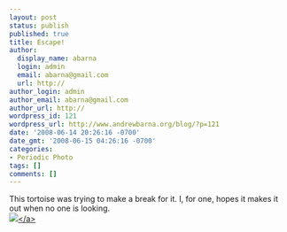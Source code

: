 ```yaml
---
layout: post
status: publish
published: true
title: Escape!
author:
  display_name: abarna
  login: admin
  email: abarna@gmail.com
  url: http://
author_login: admin
author_email: abarna@gmail.com
author_url: http://
wordpress_id: 121
wordpress_url: http://www.andrewbarna.org/blog/?p=121
date: '2008-06-14 20:26:16 -0700'
date_gmt: '2008-06-15 04:26:16 -0700'
categories:
- Periodic Photo
tags: []
comments: []
---
```

<p>This tortoise was trying to make a break for it. I, for one, hopes it makes it out when no one is looking.<br &#47;><a href="http:&#47;&#47;andrewbarna.org&#47;photos&#47;gallery&#47;main.php?g2_view=core.DownloadItem&g2_itemId=16761"><img src="http:&#47;&#47;andrewbarna.org&#47;photos&#47;gallery&#47;main.php?g2_view=core.DownloadItem&g2_itemId=16762&g2_serialNumber=2"><&#47;a></p>
